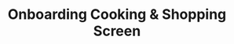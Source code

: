---
type: screen
id: screen.onboarding.cooking_shopping
title: Onboarding Cooking & Shopping Screen
status: active
related_features:
  - feature.adjust_preferences
  - feature.place_grocery_order
  - feature.generate_shopping_list
related_components:
  - component.input.select
  - component.input.checkbox
  - component.button.primary
  - component.button.secondary
  - component.container.form
related_events:
  - event.user.sets_cooking_preferences
  - event.user.sets_shopping_preferences
related_requests:
  - request.setCookingPreferences
  - request.setShoppingPreferences
related_endpoints:
  - api.post.cooking_preferences
  - api.post.shopping_preferences
related_state:
  - state.onboarding.cookingPreferences
  - state.onboarding.shoppingPreferences
related_db:
  - db.cooking_preferences
  - db.shopping_preferences
metrics:
  - metric.conversionRate.preferences_setup
---